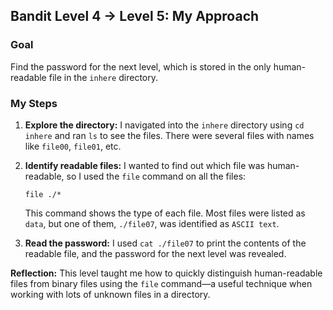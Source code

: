 
## Bandit Level 4 → Level 5: My Approach

### **Goal**

Find the password for the next level, which is stored in the only human-readable file in the `inhere` directory.

### **My Steps**

1. **Explore the directory:**
   I navigated into the `inhere` directory using `cd inhere` and ran `ls` to see the files. There were several files with names like `file00`, `file01`, etc.

2. **Identify readable files:**
   I wanted to find out which file was human-readable, so I used the `file` command on all the files:

   ```
   file ./*
   ```

   This command shows the type of each file. Most files were listed as `data`, but one of them, `./file07`, was identified as `ASCII text`.

3. **Read the password:**
   I used `cat ./file07` to print the contents of the readable file, and the password for the next level was revealed.



**Reflection:**
This level taught me how to quickly distinguish human-readable files from binary files using the `file` command—a useful technique when working with lots of unknown files in a directory.






